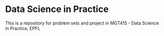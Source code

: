 # Data Science in Practice
This is a repository for problem sets and project in MGT415 - Data Science in Practice, EPFL
